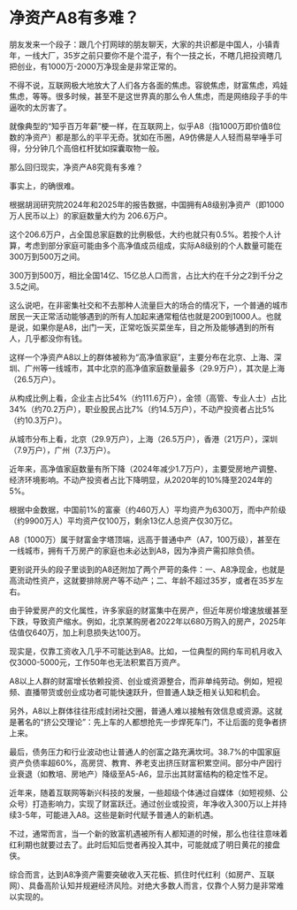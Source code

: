 # 净资产A8有多难？

朋友发来一个段子：跟几个打网球的朋友聊天，大家的共识都是中国人，小镇青年，一线大厂，35岁之前只要你不是个混子，有个一技之长，不瞎几把投资瞎几把创业，有1000万-2000万净现金是非常正常的。

不得不说，互联网极大地放大了人们各方各面的焦虑。容貌焦虑，财富焦虑，鸡娃焦虑，等等。很多时候，甚至不是这世界真的那么令人焦虑，而是网络段子手的牛逼吹的太厉害了。

就像典型的“知乎百万年薪”梗一样，在互联网上，似乎A8（指1000万即价值8位数的净资产）都是那么的平平无奇。犹如在币圈，A9仿佛是人人轻而易举唾手可得，分分钟几个高倍杠杆犹如探囊取物一般。

那么回归现实，净资产A8究竟有多难？

事实上，的确很难。

根据胡润研究院2024年和2025年的报告数据，中国拥有A8级别净资产（即1000万人民币以上）的家庭数量大约为 206.6万户。

这个206.6万户，占全国总家庭数的比例极低，大约也就只有0.5%。若按个人计算，考虑到部分家庭可能由多个高净值成员组成，实际A8级别的个人数量可能在300万到500万之间。

300万到500万，相比全国14亿、15亿总人口而言，占比大约在千分之2到千分之3.5之间。

这么说吧，在非密集社交和不去那种人流量巨大的场合的情况下，一个普通的城市居民一天正常活动能够遇到的所有人加起来通常粗估也就是200到1000人。也就是说，如果你是A8，出门一天，正常吃饭买菜坐车，目之所及能够遇到的所有人，几乎都没你有钱。

这样一个净资产A8以上的群体被称为“高净值家庭”，主要分布在北京、上海、深圳、广州等一线城市，其中北京的高净值家庭数量最多（29.9万户），其次是上海（26.5万户）。

从构成比例上看，企业主占比54%（约111.6万户），金领（高管、专业人士）占比34%（约70.2万户），职业股民占比7%（约14.5万户），不动产投资者占比5%（约10.3万户）。

从城市分布上看，北京（29.9万户），上海（26.5万户），香港（21万户），深圳（7.9万户），广州（7.3万户）。

近年来，高净值家庭数量有所下降（2024年减少1.7万户），主要受房地产调整、经济环境影响。不动产投资者占比下降明显，从2020年的10%降至2024年的5%。

根据中金数据，中国前1%的富豪（约460万人）平均资产为6300万，而中产阶级（约9900万人）平均资产仅100万，剩余13亿人总资产仅30万亿。

A8（1000万）属于财富金字塔顶端，远高于普通中产（A7，100万级），甚至在一线城市，拥有千万房产的家庭也未必达到A8，因为净资产需扣除负债。

更别说开头的段子里谈到的A8还附加了两个严苛的条件：一、A8净现金，也就是高流动性资产，这就要排除房产等不动产；二、年龄不超过35岁，或者在35岁左右。

由于钟爱房产的文化属性，许多家庭的财富集中在房产，但近年房价增速放缓甚至下跌，导致资产缩水。例如，北京某购房者2022年以680万购入的房产，2025年估值仅640万，加上利息损失达100万。

现实是，仅靠工资收入几乎不可能达到A8。比如，一位典型的网约车司机月收入仅3000-5000元，工作50年也无法积累百万资产。

A8以上人群的财富增长依赖投资、创业或资源整合，而非单纯劳动。例如，短视频、直播带货或创业成功者可能快速跃升，但普通人缺乏相关认知和机会。

另外，A8以上群体往往形成封闭社交圈，普通人难以接触有效信息或资源。这就是著名的“挤公交理论”：先上车的人都想抢先一步焊死车门，不让后面的竞争者挤上来。

最后，债务压力和行业波动也让普通人的创富之路充满坎坷。38.7%的中国家庭资产负债率超60%，高房贷、教育、养老支出挤压财富积累空间。部分中产因行业衰退（如教培、房地产）降级至A5-A6，显示出其财富结构的稳定性不足。

近年来，随着互联网等新兴科技的发展，一些超级个体通过自媒体（如短视频、公众号）打造影响力，实现了财富跃迁。通过创业或投资，年净收入300万以上并持续3-5年，可能进入A8。这些是新时代赋予普通人的新机遇。

不过，通常而言，当一个新的致富机遇被所有人都知道的时候，那么也往往意味着红利期也就要过去了。此时后知后觉者再投入其中，可能就成了明日黄花的接盘侠。

综合而言，达到A8净资产需要突破收入天花板、抓住时代红利（如房产、互联网）、具备高阶认知并规避经济风险。对绝大多数人而言，仅靠个人努力是非常难以实现的。
